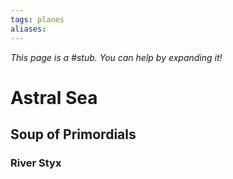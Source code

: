 ```yaml
---
tags: planes
aliases:
---
```


*This page is a #stub. You can help by expanding it!*

# Astral Sea
## Soup of Primordials


### River Styx